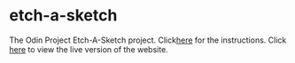 # etch-a-sketch
The Odin Project Etch-A-Sketch project. Click<a href="https://www.theodinproject.com/lessons/foundations-etch-a-sketch">here</a> for the instructions.
Click <a href="[https://www.theodinproject.com/lessons/foundations-etch-a-sketch](https://e-bold.github.io/etch-a-sketch/)">here</a> to view the live version of the website.
